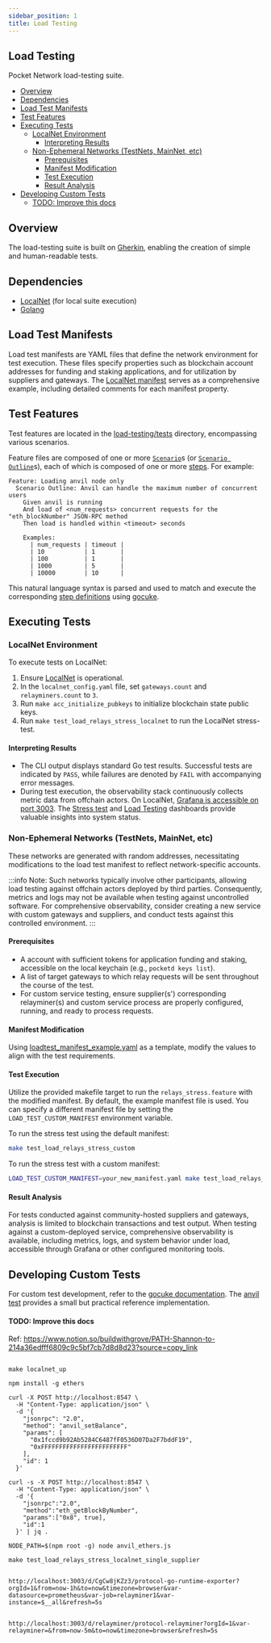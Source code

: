 ```yaml
---
sidebar_position: 1
title: Load Testing
---
```


## Load Testing <!-- omit in toc -->

Pocket Network load-testing suite.

- [Overview](#overview)
- [Dependencies](#dependencies)
- [Load Test Manifests](#load-test-manifests)
- [Test Features](#test-features)
- [Executing Tests](#executing-tests)
  - [LocalNet Environment](#localnet-environment)
    - [Interpreting Results](#interpreting-results)
  - [Non-Ephemeral Networks (TestNets, MainNet, etc)](#non-ephemeral-networks-testnets-mainnet-etc)
    - [Prerequisites](#prerequisites)
    - [Manifest Modification](#manifest-modification)
    - [Test Execution](#test-execution)
    - [Result Analysis](#result-analysis)
- [Developing Custom Tests](#developing-custom-tests)
  - [TODO: Improve this docs](#todo-improve-this-docs)

## Overview

The load-testing suite is built on [Gherkin](https://cucumber.io/docs/gherkin/), enabling the creation of simple and human-readable tests.

## Dependencies

- [LocalNet](../networks/localnet.md) (for local suite execution)
- [Golang](https://go.dev/dl/)

## Load Test Manifests

Load test manifests are YAML files that define the network environment for test execution. These files specify properties such as blockchain account addresses for funding and staking applications, and for utilization by suppliers and gateways. The [LocalNet manifest](https://github.com/pokt-network/poktroll/blob/main/load-testing/loadtest_manifest_localnet.yaml) serves as a comprehensive example, including detailed comments for each manifest property.

## Test Features

Test features are located in the [load-testing/tests](https://github.com/pokt-network/poktroll/tree/main/load-testing/tests) directory, encompassing various scenarios.

Feature files are composed of one or more [`Scenario`](https://cucumber.io/docs/gherkin/reference/?sbsearch=Scenarios)s (or [`Scenario Outline`](https://cucumber.io/docs/gherkin/reference/?sbsearch=Scenarios#scenario-outline)s), each of which is composed of one or more [steps](https://cucumber.io/docs/gherkin/reference/#steps). For example:

```gherkin
Feature: Loading anvil node only
  Scenario Outline: Anvil can handle the maximum number of concurrent users
    Given anvil is running
    And load of <num_requests> concurrent requests for the "eth_blockNumber" JSON-RPC method
    Then load is handled within <timeout> seconds

    Examples:
      | num_requests | timeout |
      | 10           | 1       |
      | 100          | 1       |
      | 1000         | 5       |
      | 10000        | 10      |
```

This natural language syntax is parsed and used to match and execute the corresponding [step definitions](https://cucumber.io/docs/cucumber/step-definitions/?lang=javascript) using [gocuke](https://github.com/regen-network/gocuke).

## Executing Tests

### LocalNet Environment

To execute tests on LocalNet:

1. Ensure [LocalNet](../networks/localnet.md) is operational.
2. In the `localnet_config.yaml` file, set `gateways.count` and `relayminers.count` to `3`.
3. Run `make acc_initialize_pubkeys` to initialize blockchain state public keys.
4. Run `make test_load_relays_stress_localnet` to run the LocalNet stress-test.

#### Interpreting Results

- The CLI output displays standard Go test results. Successful tests are indicated by `PASS`, while failures are denoted by `FAIL` with accompanying error messages.
- During test execution, the observability stack continuously collects metric data from offchain actors. On LocalNet, [Grafana is accessible on port 3003](http://localhost:3003/?orgId=1). The
  [Stress test](http://localhost:3003/d/ddkakqetrti4gb/protocol-stress-test?orgId=1&refresh=5s)
  and [Load Testing](http://localhost:3003/d/fdjwb9u9t9ts0e/protocol-load-testing?orgId=1) dashboards provide valuable
  insights into system status.

### Non-Ephemeral Networks (TestNets, MainNet, etc)

These networks are generated with random addresses, necessitating modifications to the load test manifest to reflect network-specific accounts.

:::info
Note: Such networks typically involve other participants, allowing load testing against offchain actors deployed by third parties. Consequently, metrics and logs may not be available when testing against uncontrolled software. For comprehensive observability, consider creating a new service with custom gateways and suppliers, and conduct tests against this controlled environment.
:::

#### Prerequisites

- A account with sufficient tokens for application funding and staking, accessible on the local keychain (e.g., `pocketd keys list`).
- A list of target gateways to which relay requests will be sent throughout the course of the test.
- For custom service testing, ensure supplier(s') corresponding relayminer(s) and custom service process are properly configured, running, and ready to process requests.

#### Manifest Modification

Using [loadtest_manifest_example.yaml](https://github.com/pokt-network/poktroll/blob/main/load-testing/loadtest_manifest_example.yaml) as a template, modify the values to align with the test requirements.

#### Test Execution

Utilize the provided makefile target to run the `relays_stress.feature` with the modified manifest. By default, the example manifest file is used. You can specify a different manifest file by setting the `LOAD_TEST_CUSTOM_MANIFEST` environment variable.

To run the stress test using the default manifest:

```bash
make test_load_relays_stress_custom
```

To run the stress test with a custom manifest:

```bash
LOAD_TEST_CUSTOM_MANIFEST=your_new_manifest.yaml make test_load_relays_stress_custom
```

#### Result Analysis

For tests conducted against community-hosted suppliers and gateways, analysis is limited to blockchain transactions and test output. When testing against a custom-deployed service, comprehensive observability is available, including metrics, logs, and system behavior under load, accessible through Grafana or other configured monitoring tools.

## Developing Custom Tests

For custom test development, refer to the [gocuke documentation](https://github.com/regen-network/gocuke?tab=readme-ov-file#quick-start). The [anvil test](https://github.com/pokt-network/poktroll/blob/main/load-testing/tests/anvil_test.go) provides a small but practical reference implementation.

#### TODO: Improve this docs

Ref: https://www.notion.so/buildwithgrove/PATH-Shannon-to-214a36edfff6809c9c5bf7cb7d8d8d23?source=copy_link

```

make localnet_up

npm install -g ethers

curl -X POST http://localhost:8547 \
  -H "Content-Type: application/json" \
  -d '{
    "jsonrpc": "2.0",
    "method": "anvil_setBalance",
    "params": [
      "0x1fccd9b92Ab5284C6487fF0536D07Da2F7bddF19",
      "0xFFFFFFFFFFFFFFFFFFFFFFFF"
    ],
    "id": 1
  }'

curl -s -X POST http://localhost:8547 \
  -H "Content-Type: application/json" \
  -d '{
    "jsonrpc":"2.0",
    "method":"eth_getBlockByNumber",
    "params":["0x8", true],
    "id":1
  }' | jq .

NODE_PATH=$(npm root -g) node anvil_ethers.js

make test_load_relays_stress_localnet_single_supplier


http://localhost:3003/d/CgCw8jKZz3/protocol-go-runtime-exporter?orgId=1&from=now-1h&to=now&timezone=browser&var-datasource=prometheus&var-job=relayminer1&var-instance=$__all&refresh=5s


http://localhost:3003/d/relayminer/protocol-relayminer?orgId=1&var-relayminer=&from=now-5m&to=now&timezone=browser&refresh=5s
```
